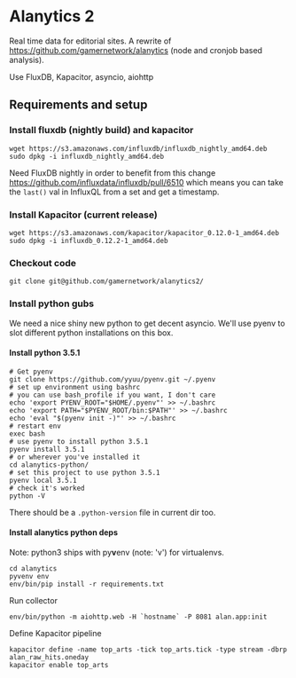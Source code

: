 # Alanytics 2

Real time data for editorial sites. A rewrite of https://github.com/gamernetwork/alanytics (node and cronjob based analysis).

Use FluxDB, Kapacitor, asyncio, aiohttp

## Requirements and setup

### Install fluxdb (nightly build) and kapacitor

```
wget https://s3.amazonaws.com/influxdb/influxdb_nightly_amd64.deb
sudo dpkg -i influxdb_nightly_amd64.deb
```

Need FluxDB nightly in order to benefit from this change https://github.com/influxdata/influxdb/pull/6510
which means you can take the `last()` val in InfluxQL from a set and get a timestamp.

### Install Kapacitor (current release)

```
wget https://s3.amazonaws.com/kapacitor/kapacitor_0.12.0-1_amd64.deb
sudo dpkg -i influxdb_0.12.2-1_amd64.deb
```

### Checkout code

```
git clone git@github.com/gamernetwork/alanytics2/
```

### Install python gubs

We need a nice shiny new python to get decent asyncio. We'll use pyenv to slot different python installations on this box.

#### Install python 3.5.1

```
# Get pyenv
git clone https://github.com/yyuu/pyenv.git ~/.pyenv
# set up environment using bashrc
# you can use bash_profile if you want, I don't care
echo 'export PYENV_ROOT="$HOME/.pyenv"' >> ~/.bashrc 
echo 'export PATH="$PYENV_ROOT/bin:$PATH"' >> ~/.bashrc 
echo 'eval "$(pyenv init -)"' >> ~/.bashrc 
# restart env
exec bash
# use pyenv to install python 3.5.1
pyenv install 3.5.1
# or wherever you've installed it
cd alanytics-python/
# set this project to use python 3.5.1
pyenv local 3.5.1
# check it's worked
python -V
```

There should be a `.python-version` file in current dir too.

#### Install alanytics python deps

Note: python3 ships with py**v**env (note: 'v') for virtualenvs.

```
cd alanytics
pyvenv env
env/bin/pip install -r requirements.txt
```

Run collector

```
env/bin/python -m aiohttp.web -H `hostname` -P 8081 alan.app:init
```

Define Kapacitor pipeline

```
kapacitor define -name top_arts -tick top_arts.tick -type stream -dbrp alan_raw_hits.oneday
kapacitor enable top_arts
```


